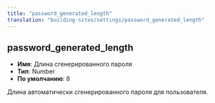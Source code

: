 ```yaml
---
title: "password_generated_length"
translation: "building-sites/settings/password_generated_length"
---
```


## password_generated_length

-   **Имя**: Длина сгенерированного пароля
-   **Тип**: Number
-   **По умолчанию**: 8

Длина автоматически сгенерированного пароля для пользователя.
